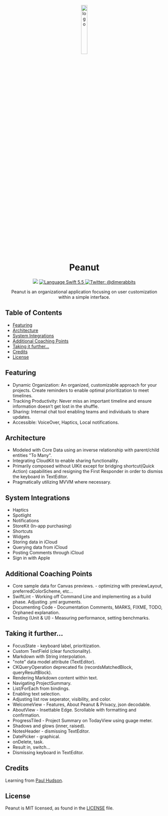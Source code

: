 <p align="center">
  <img src="https://static.wixstatic.com/media/029b8f_24382ea7f2214725a05730f20133895a~mv2.png/v1/fill/w_720,h_720,al_c,usm_0.66_1.00_0.01/roundedRecPeanut.png" alt="logo" width="20%"/>
</p>
<h1 align="center">
  Peanut
</h1>
</p>
<p align="center">
        <img src="https://img.shields.io/badge/iOS-15.0+-important.svg" />
    <a href="https://swift.org/download/">
        <img src="https://img.shields.io/badge/swift-5.5-orange.svg?style=flat" alt="Language Swift 5.5" />
    <a href="https://twitter.com/dimerabbits">
        <img src="https://img.shields.io/badge/Contact-@dimerabbits-lightgrey.svg?style=flat" alt="Twitter: @dimerabbits" />
    </a>
</p>
<p align="center">
  Peanut is an organizational application focusing on user customization within a simple interface.
</p>


## Table of Contents

- [Featuring](#featuring)
- [Architecture](#architecture)
- [System Integrations](#system-integrations)
- [Additional Coaching Points](#additional-coaching-points)
- [Taking it further…](#taking-it-further)
- [Credits](#credits)
- [License](#license)


## Featuring

- Dynamic Organization: An organized, customizable approach for your projects. Create reminders to enable optimal prioritization to meet timelines.
- Tracking Productivity: Never miss an important timeline and ensure information doesn’t get lost in the shuffle.
- Sharing: Internal chat tool enabling teams and individuals to share updates.
- Accessible: VoiceOver, Haptics, Local notifications.


## Architecture

- Modeled with Core Data using an inverse relationship with parent/child entities "To Many".
- Integrating CloudKit to enable sharing functionality.
- Primarily composed without UIKit except for bridging shortcut(Quick Action) capabilities and resigning the First Responder in order to dismiss the keyboard in TextEditor.
- Pragmatically utilizing MVVM where necessary.


## System Integrations

- Haptics
- Spotlight
- Notifications
- StoreKit (In-app purchasing)
- Shortcuts
- Widgets
- Storing data in iCloud
- Querying data from iCloud
- Posting Comments through iCloud
- Sign in with Apple


## Additional Coaching Points

- Core sample data for Canvas previews. - optimizing with previewLayout, preferredColorScheme, etc…
- SwiftLint - Working off Command Line and implementing as a build phase. Adjusting .yml arguments.
- Documenting Code - Documentation Comments, MARKS, FIXME, TODO, Orphaned explanation.
- Testing (Unit & UI) - Measuring performance, setting benchmarks.


## Taking it further…

- FocusState - keyboard label, prioritization.
- Custom TextField (clear functionality).
- Markdown with String interpolation.
- "note" data model attribute (TextEditor).
- CKQueryOperation deprecated fix (recordsMatchedBlock, queryResultBlock). 
- Rendering Markdown content within text.
- Navigating ProjectSummary.
- List/ForEach from bindings.
- Enabling text selection.
- Adjusting list row seperator, visibility, and color.
- WelcomeView - Features, About Peanut & Privacy, json decodable.
- AboutView - Insettable Edge. Scrollable with formatting and confirmation.
- ProgressTiled - Project Summary on TodayView using guage meter.
- Shadows and glows (inner, raised).
- NotesHeader - dismissing TextEditor.
- DatePicker - graphical.
- onDelete, task.
- Result in, switch…  
- Dismissing keyboard in TextEditor.


## Credits

Learning from [Paul Hudson](https://www.hackingwithswift.com).


## License

Peanut is MIT licensed, as found in the [LICENSE](/LICENSE) file.
